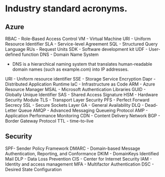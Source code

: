 # Industry standard acronyms.

## Azure

RBAC - Role-Based Access Control
VM - Virtual Machine
URI - Uniform Resource Identifier
SLA - Service-level Agreement
SQL - Structured Query Language
RUs - Request Units
SDK - Software development kit
UDF - User-defined function
DNS - Domain Name System

- DNS is a hierarchical naming system that translates human-readable domain names (such as example.com) into IP addresses.

URI - Uniform resource identifier
SSE - Storage Service Encryption
Dapr - Distributed Application Runtime
IaC - Infrastructure as Code
ARM - Azure Resource Manager
MSAL - Microsoft Authentication Libraries
GUID - Globally Unique Identifier
SAS - Shared Access Signature
HSM - Hardware Security Module
TLS - Transport Layer Security
PFS - Perfect Forward Secrecy
SSL - Secure Sockets Layer
GA - General Availability
DLQ - Dead-Letter Queue
AMQP - Advanced Messaging Queueing Protocol
AMP - Application Performance Monitoring
CDN - Content Delivery Network
BGP - Border Gateway Protocol
TTL - time-to-live

## Security

SPF- Sender Policy Framework
DMARC - Domain-based Message Authentication, Reporting, and Conformance
DKIM - DomainKeys Identified Mail
DLP - Data Loss Prevention
CIS - Center for Internet Security
IAM - Identity and access management
MFA - Multifactor Authentication
DSC - Desired State Configuration